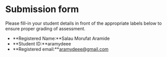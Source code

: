 # Submission form

Please fill-in your student details in front of the appropriate labels
below to ensure proper grading of assessment.

- **Registered Name:**Salau Morufat Aramide
- **Student ID:**aramydeee
- **Registered email:**aramydeee@gmail.com
